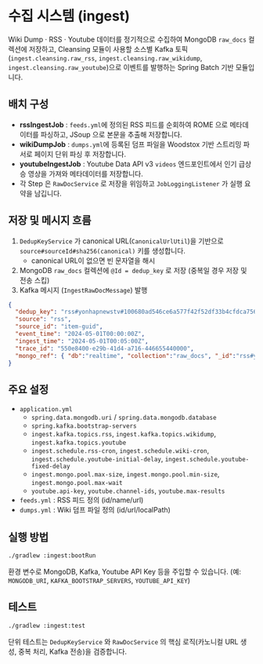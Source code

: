 # 수집 시스템 (ingest)

Wiki Dump · RSS · Youtube 데이터를 정기적으로 수집하여 MongoDB `raw_docs` 컬렉션에 저장하고, Cleansing 모듈이 사용할 소스별 Kafka 토픽(`ingest.cleansing.raw_rss`, `ingest.cleansing.raw_wikidump`, `ingest.cleansing.raw_youtube`)으로 이벤트를 발행하는 Spring Batch 기반 모듈입니다.

## 배치 구성
- **rssIngestJob** : `feeds.yml`에 정의된 RSS 피드를 순회하여 ROME 으로 메타데이터를 파싱하고, JSoup 으로 본문을 추출해 저장합니다.
- **wikiDumpJob** : `dumps.yml`에 등록된 덤프 파일을 Woodstox 기반 스트리밍 파서로 페이지 단위 파싱 후 저장합니다.
- **youtubeIngestJob** : Youtube Data API v3 `videos` 엔드포인트에서 인기 급상승 영상을 가져와 메타데이터를 저장합니다.
- 각 Step 은 `RawDocService` 로 저장을 위임하고 `JobLoggingListener` 가 실행 요약을 남깁니다.

## 저장 및 메시지 흐름
1. `DedupKeyService` 가 canonical URL(`CanonicalUrlUtil`)을 기반으로 `source#sourceId#sha256(canonical)` 키를 생성합니다.
   - canonical URL이 없으면 빈 문자열을 해시
2. MongoDB `raw_docs` 컬렉션에 `@Id = dedup_key` 로 저장 (중복일 경우 저장 및 전송 스킵)
3. Kafka 메시지 (`IngestRawDocMessage`) 발행

```json
{
  "dedup_key": "rss#yonhapnewstv#100680ad546ce6a577f42f52df33b4cfdca756859e664b8d7de329b150d09ce9",
  "source": "rss",
  "source_id": "item-guid",
  "event_time": "2024-05-01T00:00:00Z",
  "ingest_time": "2024-05-01T00:05:00Z",
  "trace_id": "550e8400-e29b-41d4-a716-446655440000",
  "mongo_ref": { "db":"realtime", "collection":"raw_docs", "_id":"rss#yonhapnewstv#100680ad546ce6a577f42f52df33b4cfdca756859e664b8d7de329b150d09ce9" }
}
```

## 주요 설정
- `application.yml`
  - `spring.data.mongodb.uri` / `spring.data.mongodb.database`
  - `spring.kafka.bootstrap-servers`
  - `ingest.kafka.topics.rss`, `ingest.kafka.topics.wikidump`, `ingest.kafka.topics.youtube`
  - `ingest.schedule.rss-cron`, `ingest.schedule.wiki-cron`, `ingest.schedule.youtube-initial-delay`, `ingest.schedule.youtube-fixed-delay`
  - `ingest.mongo.pool.max-size`, `ingest.mongo.pool.min-size`, `ingest.mongo.pool.max-wait`
  - `youtube.api-key`, `youtube.channel-ids`, `youtube.max-results`
- `feeds.yml` : RSS 피드 정의 (id/name/url)
- `dumps.yml` : Wiki 덤프 파일 정의 (id/url/localPath)

## 실행 방법
```bash
./gradlew :ingest:bootRun
```

환경 변수로 MongoDB, Kafka, Youtube API Key 등을 주입할 수 있습니다. (예: `MONGODB_URI`, `KAFKA_BOOTSTRAP_SERVERS`, `YOUTUBE_API_KEY`)

## 테스트
```bash
./gradlew :ingest:test
```

단위 테스트는 `DedupKeyService` 와 `RawDocService` 의 핵심 로직(카노니컬 URL 생성, 중복 처리, Kafka 전송)을 검증합니다.
